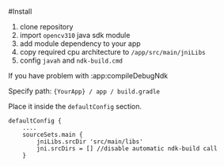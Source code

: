 #Install
1. clone repository
2. import `opencv310` java sdk module
3. add module dependency to your app
4. copy required cpu architecture to `/app/src/main/jniLibs`
5. config `javah` and `ndk-build.cmd`

If you have problem with :app:compileDebugNdk

Specify path:
`{YourApp} / app / build.gradle`

Place it inside the `defaultConfig` section.

```
defaultConfig {
    ....
    sourceSets.main {
        jniLibs.srcDir 'src/main/libs'
        jni.srcDirs = [] //disable automatic ndk-build call
    }
```
